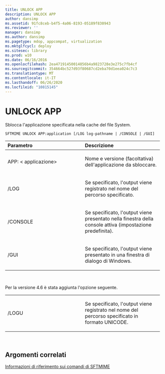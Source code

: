 ```yaml
---
title: UNLOCK APP
description: UNLOCK APP
author: dansimp
ms.assetid: 91fc8ceb-b4f5-4a06-8193-05189f830943
ms.reviewer: ''
manager: dansimp
ms.author: dansimp
ms.pagetype: mdop, appcompat, virtualization
ms.mktglfcycl: deploy
ms.sitesec: library
ms.prod: w10
ms.date: 06/16/2016
ms.openlocfilehash: 2ea47191450014856b4a9823728e3e275c7fb4cf
ms.sourcegitcommit: 354664bc527d93f80687cd2eba70d1eea024c7c3
ms.translationtype: MT
ms.contentlocale: it-IT
ms.lasthandoff: 06/26/2020
ms.locfileid: "10815145"
---
```

# UNLOCK APP


Sblocca l'applicazione specificata nella cache del file System.

`SFTMIME UNLOCK APP:application [/LOG log-pathname | /CONSOLE | /GUI]`

<table>
<colgroup>
<col width="50%" />
<col width="50%" />
</colgroup>
<thead>
<tr class="header">
<th align="left">Parametro</th>
<th align="left">Descrizione</th>
</tr>
</thead>
<tbody>
<tr class="odd">
<td align="left"><p>APP: &lt; applicazione&gt;</p></td>
<td align="left"><p>Nome e versione (facoltativa) dell'applicazione da sbloccare.</p></td>
</tr>
<tr class="even">
<td align="left"><p>/LOG</p></td>
<td align="left"><p>Se specificato, l'output viene registrato nel nome del percorso specificato.</p></td>
</tr>
<tr class="odd">
<td align="left"><p>/CONSOLE</p></td>
<td align="left"><p>Se specificato, l'output viene presentato nella finestra della console attiva (impostazione predefinita).</p></td>
</tr>
<tr class="even">
<td align="left"><p>/GUI</p></td>
<td align="left"><p>Se specificato, l'output viene presentato in una finestra di dialogo di Windows.</p></td>
</tr>
</tbody>
</table>

 

Per la versione 4.6 è stata aggiunta l'opzione seguente.

<table>
<colgroup>
<col width="50%" />
<col width="50%" />
</colgroup>
<tbody>
<tr class="odd">
<td align="left"><p>/LOGU</p></td>
<td align="left"><p>Se specificato, l'output viene registrato nel nome del percorso specificato in formato UNICODE.</p></td>
</tr>
</tbody>
</table>

 

## Argomenti correlati


[Informazioni di riferimento sui comandi di SFTMIME](sftmime--command-reference.md)

 

 





